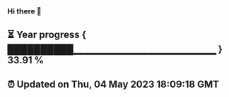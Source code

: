 ### Hi there 👋
⏳ Year progress { ██████████▁▁▁▁▁▁▁▁▁▁▁▁▁▁▁▁▁▁▁▁ } 33.91 %
---
⏰ Updated on Thu, 04 May 2023 18:09:18 GMT
---
